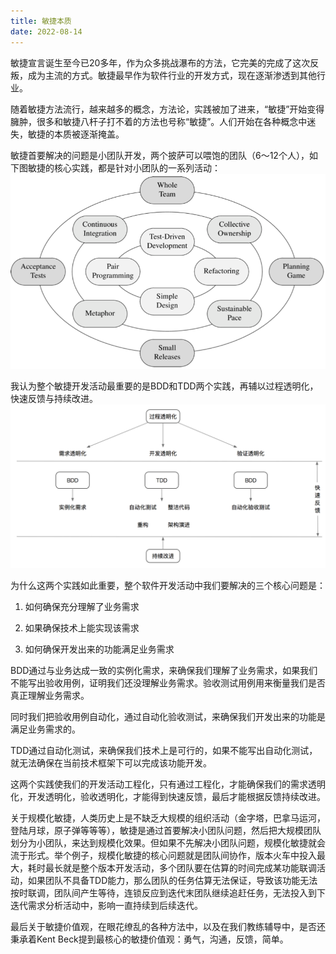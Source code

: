```yaml
---
title: 敏捷本质
date: 2022-08-14
---
```


敏捷宣言诞生至今已20多年，作为众多挑战瀑布的方法，它完美的完成了这次反叛，成为主流的方式。敏捷最早作为软件行业的开发方式，现在逐渐渗透到其他行业。



随着敏捷方法流行，越来越多的概念，方法论，实践被加了进来，“敏捷”开始变得臃肿，很多和敏捷八杆子打不着的方法也号称“敏捷”。人们开始在各种概念中迷失，敏捷的本质被逐渐掩盖。



敏捷首要解决的问题是小团队开发，两个披萨可以喂饱的团队（6～12个人），如下图敏捷的核心实践，都是针对小团队的一系列活动：
![](/images/2022-08-14-agile-essence/xp.png)

我认为整个敏捷开发活动最重要的是BDD和TDD两个实践，再辅以过程透明化，快速反馈与持续改进。
![](/images/2022-08-14-agile-essence/agile-essence.png)

为什么这两个实践如此重要，整个软件开发活动中我们要解决的三个核心问题是：

1. 如何确保充分理解了业务需求

2. 如果确保技术上能实现该需求

3. 如何确保开发出来的功能满足业务需求

BDD通过与业务达成一致的实例化需求，来确保我们理解了业务需求，如果我们不能写出验收用例，证明我们还没理解业务需求。验收测试用例用来衡量我们是否真正理解业务需求。

同时我们把验收用例自动化，通过自动化验收测试，来确保我们开发出来的功能是满足业务需求的。

TDD通过自动化测试，来确保我们技术上是可行的，如果不能写出自动化测试，就无法确保在当前技术框架下可以完成该功能开发。

这两个实践使我们的开发活动工程化，只有通过工程化，才能确保我们的需求透明化，开发透明化，验收透明化，才能得到快速反馈，最后才能根据反馈持续改进。

关于规模化敏捷，人类历史上是不缺乏大规模的组织活动（金字塔，巴拿马运河，登陆月球，原子弹等等等），敏捷是通过首要解决小团队问题，然后把大规模团队划分为小团队，来达到规模化效果。但如果不先解决小团队问题，规模化敏捷就会流于形式。举个例子，规模化敏捷的核心问题就是团队间协作，版本火车中投入最大，耗时最长就是整个版本开发活动，多个团队要在估算的时间完成某功能联调活动，如果团队不具备TDD能力，那么团队的任务估算无法保证，导致该功能无法按时联调，团队间产生等待，连锁反应到迭代末团队继续追赶任务，无法投入到下迭代需求分析活动中，影响一直持续到后续迭代。

最后关于敏捷价值观，在眼花缭乱的各种方法中，以及在我们教练辅导中，是否还秉承着Kent Beck提到最核心的敏捷价值观：勇气，沟通，反馈，简单。

